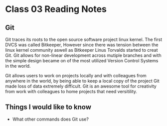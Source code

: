 # Class 03 Reading Notes
## Git

 Git traces its roots to the open source software project linux kernel. The first DVCS was called Bitkeeper, However since there was tension between the linux kernel community aswell as Bitkeeper Linus Torvalds started to creat Git. Git allows for non-linear development across mutiple branches and with the simple design became on of the most utilized Version Control Systems in the world.

Git allows users to work on projects locally and with colleagues from anywhere in the world, by being able to keep a local copy of the project Git made loss of data extremely difficult. Git is an awesome tool for creativity from work with colleagues to home projects that need versitility.

## Things I would like to know

- What other commands does Git use?
